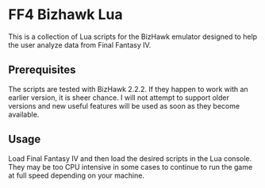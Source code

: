 # FF4 Bizhawk Lua

This is a collection of Lua scripts for the BizHawk emulator designed to help
the user analyze data from Final Fantasy IV.

## Prerequisites

The scripts are tested with BizHawk 2.2.2. If they happen to work with an
earlier version, it is sheer chance. I will not attempt to support older
versions and new useful features will be used as soon as they become available.

## Usage

Load Final Fantasy IV and then load the desired scripts in the Lua console. They
may be too CPU intensive in some cases to continue to run the game at full
speed depending on your machine.

